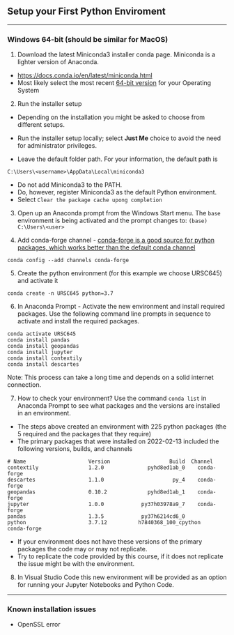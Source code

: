 ## Setup your First Python Enviroment
---

### Windows 64-bit (should be similar for MacOS)

1. Download the latest Miniconda3 installer conda page. Miniconda is a lighter version of Anaconda.

- https://docs.conda.io/en/latest/miniconda.html
- Most likely select the most recent [64-bit version](https://docs.conda.io/en/latest/miniconda.html) for your Operating System 

2. Run the installer setup
- Depending on the installation you might be asked to choose from different setups.

- Run the installer setup locally; select **Just Me** choice to avoid the need for administrator privileges.

- Leave the default folder path. For your information, the default path is

```
C:\Users\<username>\AppData\Local\miniconda3
```

- Do not add Miniconda3 to the PATH. 
- Do, however, register Miniconda3 as the default Python environment.
- Select `Clear the package cache upong completion`

3. Open up an Anaconda prompt from the Windows Start menu. The `base` environment is being activated and the prompt changes to: `(base) C:\Users\<user>`

4. Add conda-forge channel - [conda-forge is a good source for python packages, which works better than the default conda channel](https://conda-forge.org/docs/user/introduction.html#:~:text=Conda%2Dforge%20is%20a%20community,by%20our%20conda%2Dforge%20organization.)
```
conda config --add channels conda-forge
```

5. Create the python environment (for this example we choose URSC645) and activate it

```
conda create -n URSC645 python=3.7
```

6. In Anaconda Prompt - Activate the new environment and install required packages. Use the following command line prompts in sequence to activate and install the required packages.

```
conda activate URSC645
conda install pandas
conda install geopandas
conda install jupyter
conda install contextily
conda install descartes
```
Note: This process can take a long time and depends on a solid internet connection.

7. How to check your environment? Use the command `conda list` in Anaconda Prompt to see what packages and the versions are installed in an environment.
- The steps above created an environment with 225 python packages (the 5 required and the packages that they require)
- The primary packages that were installed on 2022-02-13 included the following versions, builds, and channels
```
# Name                    Version                   Build  Channel
contextily                1.2.0              pyhd8ed1ab_0    conda-forge
descartes                 1.1.0                      py_4    conda-forge
geopandas                 0.10.2             pyhd8ed1ab_1    conda-forge
jupyter                   1.0.0            py37h03978a9_7    conda-forge
pandas                    1.3.5            py37h6214cd6_0
python                    3.7.12          h7840368_100_cpython    conda-forge
```
- If your environment does not have these versions of the primary packages the code may or may not replicate. 
- Try to replicate the code provided by this course, if it does not replicate the issue might be with the environment.

8. In Visual Studio Code this new environment will be provided as an option for running your Jupyter Notebooks and Python Code.

---
### Known installation issues
- OpenSSL error